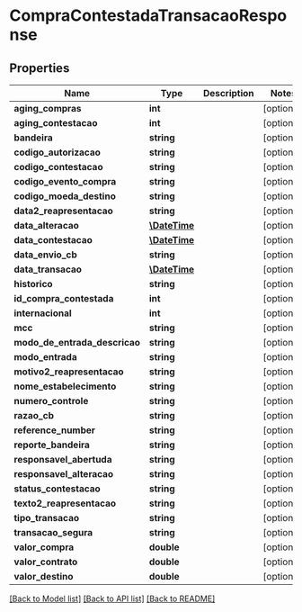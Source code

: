 # CompraContestadaTransacaoResponse

## Properties
Name | Type | Description | Notes
------------ | ------------- | ------------- | -------------
**aging_compras** | **int** |  | [optional] 
**aging_contestacao** | **int** |  | [optional] 
**bandeira** | **string** |  | [optional] 
**codigo_autorizacao** | **string** |  | [optional] 
**codigo_contestacao** | **string** |  | [optional] 
**codigo_evento_compra** | **string** |  | [optional] 
**codigo_moeda_destino** | **string** |  | [optional] 
**data2_reapresentacao** | **string** |  | [optional] 
**data_alteracao** | [**\DateTime**](\DateTime.md) |  | [optional] 
**data_contestacao** | [**\DateTime**](\DateTime.md) |  | [optional] 
**data_envio_cb** | **string** |  | [optional] 
**data_transacao** | [**\DateTime**](\DateTime.md) |  | [optional] 
**historico** | **string** |  | [optional] 
**id_compra_contestada** | **int** |  | [optional] 
**internacional** | **int** |  | [optional] 
**mcc** | **string** |  | [optional] 
**modo_de_entrada_descricao** | **string** |  | [optional] 
**modo_entrada** | **string** |  | [optional] 
**motivo2_reapresentacao** | **string** |  | [optional] 
**nome_estabelecimento** | **string** |  | [optional] 
**numero_controle** | **string** |  | [optional] 
**razao_cb** | **string** |  | [optional] 
**reference_number** | **string** |  | [optional] 
**reporte_bandeira** | **string** |  | [optional] 
**responsavel_abertuda** | **string** |  | [optional] 
**responsavel_alteracao** | **string** |  | [optional] 
**status_contestacao** | **string** |  | [optional] 
**texto2_reapresentacao** | **string** |  | [optional] 
**tipo_transacao** | **string** |  | [optional] 
**transacao_segura** | **string** |  | [optional] 
**valor_compra** | **double** |  | [optional] 
**valor_contrato** | **double** |  | [optional] 
**valor_destino** | **double** |  | [optional] 

[[Back to Model list]](../README.md#documentation-for-models) [[Back to API list]](../README.md#documentation-for-api-endpoints) [[Back to README]](../README.md)


